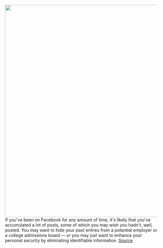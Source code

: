 <img src='https://cdn.vox-cdn.com/thumbor/_Ltd0YFNCTWGowNDyXt2h_meq8Q=/0x0:2040x1360/1200x800/filters:focal(857x517:1183x843)/cdn.vox-cdn.com/uploads/chorus_image/image/67061764/acastro_180828_1777_facebook_0001.0.jpg' width='700px' /><br/>
If you've been on Facebook for any amount of time, it's likely that you've accumulated a lot of posts, some of which you may wish you hadn't, well, posted. You may want to hide your past entries from a potential employer or a college admissions board — or you may just want to enhance your personal security by eliminating identifiable information.
<a href='https://www.theverge.com/21278293/facebook-posts-delete-bulk-how-to-manage-activity'> Source <a/>